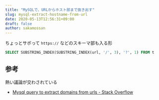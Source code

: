 ```yaml
---
title: "MySQLで、URLからホスト部まで抜き出す"
slug: mysql-extract-hostname-from-url
date: 2020-05-13T12:56:31+09:00
draft: false
author: sakamossan
---
```


ちょっとサボって `https://` などのスキーマ部も入る形

```sql
SELECT SUBSTRING_INDEX(SUBSTRING_INDEX(url, '/', 3), '?', 1) FROM t
```

## 参考

熱い議論が交わされている

- [Mysql query to extract domains from urls - Stack Overflow](https://stackoverflow.com/questions/9280336/mysql-query-to-extract-domains-from-urls)
